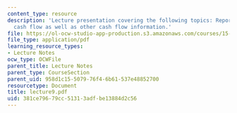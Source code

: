 ```yaml
---
content_type: resource
description: 'Lecture presentation covering the following topics: Reports operating
  cash flow as well as other cash flow information.'
file: https://ol-ocw-studio-app-production.s3.amazonaws.com/courses/15-501-introduction-to-financial-and-managerial-accounting-spring-2004/381ce79679cc51313adfbe13884d2c56_lecture9.pdf
file_type: application/pdf
learning_resource_types:
- Lecture Notes
ocw_type: OCWFile
parent_title: Lecture Notes
parent_type: CourseSection
parent_uid: 958d1c15-5079-76f4-6b61-537e48852700
resourcetype: Document
title: lecture9.pdf
uid: 381ce796-79cc-5131-3adf-be13884d2c56
---
```


